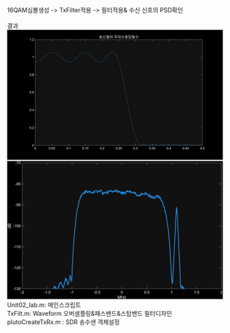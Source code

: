 16QAM심볼생성 -> TxFilter적용 -> 필터적용& 수신 신호의 PSD확인 \
 \
 결과
 ![](lab2result1.jpg)
 ![](lab2result.gif)
 \
Unit02_lab.m: 메인스크립트 \
TxFilt.m: Waveform 오버샘플링&패스밴드&스탑밴드 필터디자인 \
plutoCreateTxRx.m : SDR 송수샌 객체설정
